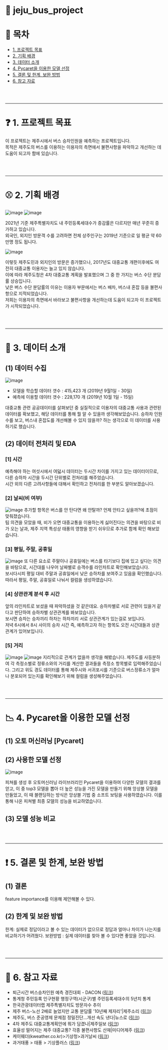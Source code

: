 # :bus: jeju_bus_project

# 📑 목차
* [1. 프로젝트 목표](#-1-프로젝트-목표)
* [2. 기획 배경](#-2-기획-배경)
* [3. 데이터 소개](#-3-데이터-소개)
* [4. Pycaret을 이용한 모델 선정](#-4-Pycaret을-이용한-모델-선정)
* [5. 결론 및 한계, 보완 방법](#-5-결론-및-한계-보완-방법)
* [6. 참고 자료](#-6-참고-자료)

<br></br>


----------
# ❓ 1. 프로젝트 목표
이 프로젝트는 제주시에서 버스 승차인원을 예측하는 프로젝트입니다.</br>
목적은 제주도의 버스를 이용하는 이용자의 측면에서 불편사항을 파악하고 개선하는 데 도움이 되고자 함에 있습니다.</br>

<br></br>

----------
# ⚾ 2. 기획 배경
![image](https://user-images.githubusercontent.com/77037338/184810294-aded780b-45ed-4658-bfec-2390dcfa1856.png)
![image](https://user-images.githubusercontent.com/77037338/184810394-9415b30a-03a2-4849-8b2e-1f82ab8667ea.png)

2021년 기준 제주특별자치도 내 주민등록세대수가 증감률은 다르지만 매년 꾸준히 증가하고 있습니다.</br>
외국인, 외지인 방문객 수를 고려하면 전체 상주인구는 2019년 기준으로 일 평균 약 60만명 정도 됩니다.

![image](https://user-images.githubusercontent.com/77037338/184810559-5a3b3432-76da-45cb-8bf4-f4c19260dd0a.png)

이렇듯 제주도민과 외지인의 방문은 증가했으나, 2017년도 대중교통 개편이후에도 여전히 대중교통 이용자는 늘고 있지 않습니다.</br>
이에 따라 제주도청은 4차 대중교통 계획을 발표했으며 그 중 한 가지는 버스 수단 분담률 상승입니다.</br>
낮은 버스 수단 분담률의 이유는 이용자 부문에서는 버스 배차, 버스내 혼잡 등을 불편사항으로 지적되었습니다. </br>
저희는 이용자의 측면에서 바라보고 불편사항을 개선하는데 도움이 되고자 이 프로젝트가 시작되었습니다. </br>

<br></br>

----------
# 🔧 3. 데이터 소개
## (1) 데이터 수집
![image](https://user-images.githubusercontent.com/77037338/184811301-09cca29b-5c3c-4d68-b800-6afb41d3d265.png)
- 모델을 학습할 데이터 갯수 : 415,423 개 (2019년 9월1일 - 30일)
- 예측에 이용할 데이터 갯수 : 228,170 개 (2019년 10월 1일 - 15일)

대중교통 관련 공공데이터를 살펴보던 중 실질적으로 이용자의 대중교통 사용과 관련된 데이터를 확보했고, 해당 데이터를 통해 뭘 알 수 있을까 생각해보았습니다.
승하차 인원수를 보고, 버스내 혼잡도를 개선해볼 수 있지 않을까? 하는 생각으로 이 데이터를 사용하기로 했습니다.</br>


## (2) 데이터 전처리 및 EDA
### [1] 시간</br>
예측해야 하는 여섯시에서 여덟시 데이터는 두시간 차이를 가지고 있는 데이터이므로, 다른 승하차 시간을 두시간 단위별로 전처리를 해주었습니다.</br>
시간 외의 다른 고려사항들에 대해서 확인하고 전처리를 한 부분도 알아보겠습니다.</br>

### [2] 날씨(비 여부)</br>
![image](https://user-images.githubusercontent.com/77037338/184814163-8eb8bd88-1708-4e6f-8c82-6789e9d08db6.png)
추가할 항목은 버스를 안 탄다면 왜 안탈까? 언제 안타고 싶을까?에 초점이 맞춰졌습니다. </br>
팀 의견을 모았을 때, 비가 오면 대중교통을 이용하는게 싫어진다는 의견을 바탕으로 비가 오는 날과, 제주 지역 특성상 태풍의 영향을 받기 쉬우므로 추가로 함께 확인 해보았습니다.</br> 

### [3] 평일, 주말, 공휴일</br>
![image](https://user-images.githubusercontent.com/77037338/184814558-e33aac4f-6c50-43df-b758-bd95ed77153b.png)
또 다른 요소로 주말이나 공휴일에는 버스를 타기보다 집에 있고 싶다는 의견을 바탕으로, 시간대를 나우어 날짜별로 승객수를 라인차트로 확인해보았습니다. </br>
보시다시피 평일 대비 주말과 공휴일에서 낮은 승하차를 보여주고 있음을 확인했습니다. 따라서 평일, 주말, 공휴일로 나눠서 컬럼을 생성하였습니다.</br>

### [4] 상관관계 분석 후 시간</br>
앞의 라인차트로 보셨을 때 파악하셨을 것 같은데요. 승하차별로 서로 관련이 있을거 같다고 판단하여 승하차별 상관관계를 봐보았습니다. </br>
보시면 승차는 승차끼리 하차는 하차끼리 서로 상관관계가 있는걸로 보입니다. </br>
저녁 6시에서 8시 사이의 승차 시간 즉, 예측하고자 하는 항목도 오전 시간대들과 상관관계가 있어보입니다.</br>

### [5] 거리</br>
![image](https://user-images.githubusercontent.com/77037338/184818055-fc5b0ac1-e80b-4e53-b86a-7c801379b1d0.png)
![image](https://user-images.githubusercontent.com/77037338/184818826-0f44af98-07e7-4cf1-918b-314ec043dffb.png)
지리적으로 관계가 없을까 생각을 해봤습니다. 제주도를 사등분하여 각 측정소별로 정류소와의 거리를 계산한 결과들을 측정소 항목별로 입력해주었습니다. 
그리고 위도 경도 데이터를 통해 제주시와 서귀포시를 기준으로 버스정류소가 얼마나 분포되어 있는지를 확인해보기 위해 컬럼을 생성해주었습니다. </br>

<br></br>


----------
# 📉 4. Pycaret을 이용한 모델 선정
## (1) 오토 머신러닝 [Pycaret]

## (2) 사용한 모델 선정
![image](https://user-images.githubusercontent.com/77037338/184921205-18706e90-be63-4359-b6dd-5f7b6570f338.png)

피쳐를 생성 후 오토머신러닝 라이브러리인 Pycaret을 이용하여 다양한 모델의 결과를 얻고, 이 중 top3 모델을 뽑아 더 높은 성능을 가진 모델을 만들기 위해
앙상블 모델을 만들었고, 이 때 블랜딩하는 방식은 앙상블 기법 중 소프트 보팅을 사용하였습니다. 이를 통해 나온 피쳐별 최종 모델의 성능을 비교하였습니다.

## (3) 모델 성능 비교




<br></br>


----------
# ❗ 5. 결론 및 한계, 보완 방법
## (1) 결론
feature importance를 이용해 제안해볼 수 있다.
## (2) 한계 및 보완 방법
한계: 실제로 정답이라고 볼 수 있는 데이터가 없으므로 정답과 얼마나 차이가 나는지를 비교하기가 어려웠다.
보완방법 : 실제 데이터를 찾아 볼 수 있다면 좋았을 것입니다.

<br></br>


----------
# 📌 6. 참고 자료
* 퇴근시간 버스승차인원 예측 경진대회 - DACON (<a href="https://dacon.io/competitions/official/229255/data" target="_blank">링크</a>)
* 통계청 주민등록 인구현황 행정구역(시군구)별 주민등록세대수의 5년치 통계
* 한국관광데이터랩 제주특별자치도 방문자수 추이
* 제주 버스-노선 2배로 늘었지만 교통 분담률 '10년째 제자리'|제주소리 (<a href="http://www.jejusori.net/news/articleView.html?idxno=405628" target="_blank">링크</a>)
* 제주도, 버스 준공영제 문제점 정밀진단…개선 속도 낸다|뉴스로 (<a href="https://www.newsro.kr/%EC%A0%9C%EC%A3%BC%EB%8F%84-%EB%B2%84%EC%8A%A4-%EC%A4%80%EA%B3%B5%EC%98%81%EC%A0%9C-%EB%AC%B8%EC%A0%9C%EC%A0%90-%EC%A0%95%EB%B0%80%EC%A7%84%EB%8B%A8%EA%B0%9C%EC%84%A0-%EC%86%8D%EB%8F%84-%EB%82%B8%EB%8B%A4/" target="_blank">링크</a>)
* 4차 제주도 대중교통계획안에 뭐가 담겼나|제주일보 (<a href="https://www.jejunews.com/news/articleView.html?idxno=2194390" target="_blank">링크</a>)
* 효율성 떨어지는 제주 대중교통? 각종 불편사항도 산재|미디어제주 (<a href="http://www.mediajeju.com/news/articleView.html?idxno=339254" target="_blank">링크</a>)
* 케이웨더(kweather.co.kr)>기상청>과거날씨 (<a href="https://www.kweather.co.kr/kma/kma_past.html" target="_blank">링크</a>)
*  과거태풍 > 태풍 > 기상플러스 (<a href="https://www.weather.go.kr/plus/typ/typ_history.jsp" target="_blank">링크</a>)
